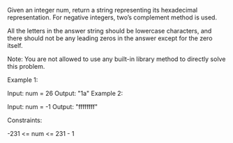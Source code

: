 Given an integer num, return a string representing its hexadecimal representation. For negative integers, two’s complement method is used.

All the letters in the answer string should be lowercase characters, and there should not be any leading zeros in the answer except for the zero itself.

Note: You are not allowed to use any built-in library method to directly solve this problem.

 

Example 1:

Input: num = 26
Output: "1a"
Example 2:

Input: num = -1
Output: "ffffffff"
 

Constraints:

-231 <= num <= 231 - 1